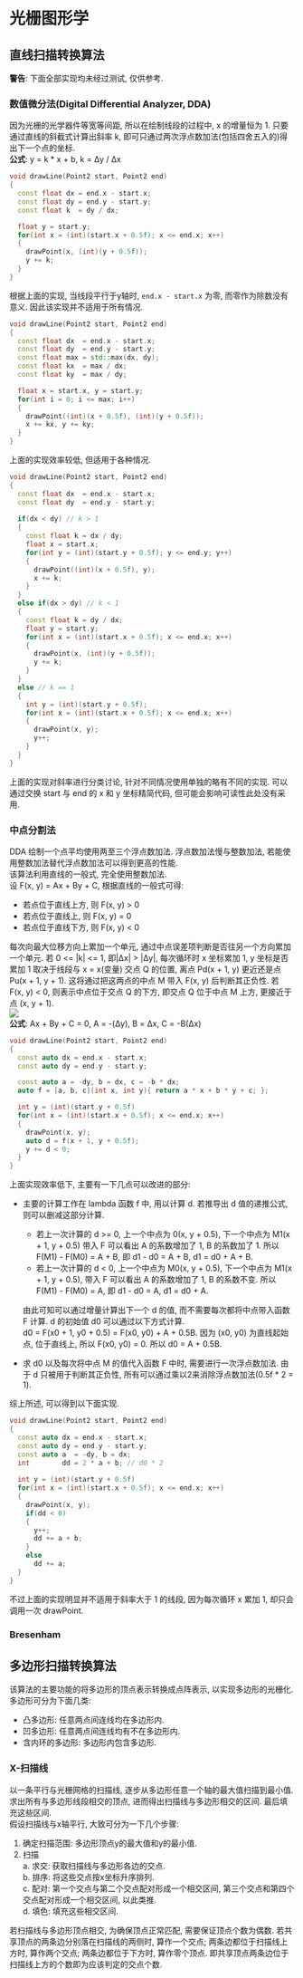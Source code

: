 # 光栅图形学

## 直线扫描转换算法

**警告**: 下面全部实现均未经过测试, 仅供参考.

### 数值微分法(Digital Differential Analyzer, DDA)
因为光栅的光学器件等宽等间距, 所以在绘制线段的过程中, x 的增量恒为 1. 只要通过直线的斜截式计算出斜率 k, 即可只通过两次浮点数加法(包括四舍五入的)得出下一个点的坐标.  
**公式**: y = k * x + b, k = Δy / Δx  
```cpp
void drawLine(Point2 start, Point2 end)
{
  const float dx = end.x - start.x;
  const float dy = end.y - start.y;
  const float k  = dy / dx;

  float y = start.y;
  for(int x = (int)(start.x + 0.5f); x <= end.x; x++)
  {
    drawPoint(x, (int)(y + 0.5f));
    y += k;
  }
}
```
根据上面的实现, 当线段平行于y轴时, `end.x - start.x` 为零, 而零作为除数没有意义. 因此该实现并不适用于所有情况.  
```cpp
void drawLine(Point2 start, Point2 end)
{
  const float dx  = end.x - start.x;
  const float dy  = end.y - start.y;
  const float max = std::max(dx, dy);
  const float kx  = max / dx;
  const float ky  = max / dy;

  float x = start.x, y = start.y;
  for(int i = 0; i <= max; i++)
  {
    drawPoint((int)(x + 0.5f), (int)(y + 0.5f));
    x += kx, y += ky;
  }
}
```
上面的实现效率较低, 但适用于各种情况. 
```cpp
void drawLine(Point2 start, Point2 end)
{
  const float dx  = end.x - start.x;
  const float dy  = end.y - start.y;
  
  if(dx < dy) // k > 1
  {
    const float k = dx / dy;
    float x = start.x;
    for(int y = (int)(start.y + 0.5f); y <= end.y; y++)
    {
      drawPoint((int)(x + 0.5f), y);
      x += k;
    }
  }
  else if(dx > dy) // k < 1
  {
    const float k = dy / dx;
    float y = start.y;
    for(int x = (int)(start.x + 0.5f); x <= end.x; x++)
    {
      drawPoint(x, (int)(y + 0.5f));
      y += k;
    }
  }
  else // k == 1
  {
    int y = (int)(start.y + 0.5f);
    for(int x = (int)(start.x + 0.5f); x <= end.x; x++)
    {
      drawPoint(x, y);
      y++;
    }
  }
}
```
上面的实现对斜率进行分类讨论, 针对不同情况使用单独的略有不同的实现. 可以通过交换 start 与 end 的 x 和 y 坐标精简代码, 但可能会影响可读性此处没有采用.  

### 中点分割法
DDA 绘制一个点平均使用两至三个浮点数加法. 浮点数加法慢与整数加法, 若能使用整数加法替代浮点数加法可以得到更高的性能.  
该算法利用直线的一般式, 完全使用整数加法.  
设 F(x, y) = Ax + By + C, 根据直线的一般式可得:
- 若点位于直线上方, 则 F(x, y) > 0
- 若点位于直线上, 则 F(x, y) = 0
- 若点位于直线下方, 则 F(x, y) < 0

每次向最大位移方向上累加一个单元, 通过中点误差项判断是否往另一个方向累加一个单元. 若 0 <= |k| <= 1, 即|Δx| > |Δy|, 每次循环时 x 坐标累加 1, y 坐标是否累加 1 取决于线段与 x = x(变量) 交点 Q 的位置, 离点 Pd(x + 1, y) 更近还是点 Pu(x + 1, y + 1). 这将通过把这两点的中点 M 带入 F(x, y) 后判断其正负性. 若 F(x, y) < 0, 则表示中点位于交点 Q 的下方, 即交点 Q 位于中点 M 上方, 更接近于点 (x, y + 1).  
![](assets/中点分割法.png)  
**公式**: Ax + By + C = 0, A = -(Δy), B = Δx, C = -B(Δx)  
```cpp
void drawLine(Point2 start, Point2 end)
{
  const auto dx = end.x - start.x;
  const auto dy = end.y - start.y;

  const auto a = -dy, b = dx, c = -b * dx;
  auto f = [a, b, c](int x, int y){ return a * x + b * y + c; };

  int y = (int)(start.y + 0.5f)
  for(int x = (int)(start.x + 0.5f); x <= end.x; x++)
  {
    drawPoint(x, y);
    auto d = f(x + 1, y + 0.5f);
    y += d < 0;
  }
}
```
上面实现效率低下, 主要有一下几点可以改进的部分:
- 主要的计算工作在 lambda 函数 f 中, 用以计算 d. 若推导出 d 值的递推公式, 则可以删减这部分计算.  
  - 若上一次计算的 d >= 0, 上一个中点为 0(x, y + 0.5), 下一个中点为 M1(x + 1, y + 0.5) 带入 F 可以看出 A 的系数增加了 1, B 的系数加了 1. 所以 F(M1) - F(M0) = A + B, 即 d1 - d0 = A + B, d1 = d0 + A + B.
  - 若上一次计算的 d < 0, 上一个中点为 M0(x, y + 0.5), 下一个中点为 M1(x + 1, y + 0.5), 带入 F 可以看出 A 的系数增加了 1, B 的系数不变. 所以 F(M1) - F(M0) = A, 即 d1 - d0 = A, d1 = d0 + A.

  由此可知可以通过增量计算出下一个 d 的值, 而不需要每次都将中点带入函数 F 计算. d 的初始值 d0 可以通过以下方式计算.  
  d0 = F(x0 + 1, y0 + 0.5) = F(x0, y0) + A + 0.5B.
  因为 (x0, y0) 为直线起始点, 位于直线上, 所以 F(x0, y0) = 0. 所以 d0 = A + 0.5B.
- 求 d0 以及每次将中点 M 的值代入函数 F 中时, 需要进行一次浮点数加法. 由于 d 只被用于判断其正负性, 所有可以通过乘以2来消除浮点数加法(0.5f * 2 = 1).

综上所述, 可以得到以下面实现.
```cpp
void drawLine(Point2 start, Point2 end)
{
  const auto dx = end.x - start.x;
  const auto dy = end.y - start.y;
  const auto a  = -dy, b = dx;
  int        dd = 2 * a + b; // d0 * 2
  
  int y = (int)(start.y + 0.5f)
  for(int x = (int)(start.x + 0.5f); x <= end.x; x++)
  {
    drawPoint(x, y);
    if(dd < 0)
    {
      y++;
      dd += a + b;
    }
    else
      dd += a;
  }
}
```
不过上面的实现明显并不适用于斜率大于 1 的线段, 因为每次循环 x 累加 1, 却只会调用一次 drawPoint.  

### Bresenham

## 多边形扫描转换算法
该算法的主要功能的将多边形的顶点表示转换成点阵表示, 以实现多边形的光栅化.  
多边形可分为下面几类:
- 凸多边形: 任意两点间连线均在多边形内.
- 凹多边形: 任意两点间连线均有不在多边形内.
- 含内环的多边形: 多边形内包含多边形.

### X-扫描线
以一条平行与光栅网格的扫描线, 逐步从多边形任意一个轴的最大值扫描到最小值. 求出所有与多边形线段相交的顶点, 进而得出扫描线与多边形相交的区间. 最后填充这些区间.  
假设扫描线与x轴平行, 大致可分为一下几个步骤:
1. 确定扫描范围: 多边形顶点y的最大值和y的最小值.
2. 扫描  
  a. 求交: 获取扫描线与多边形各边的交点.  
  b. 排序: 将这些交点按x坐标升序排列.  
  c. 配对: 第一个交点与第二个交点配对形成一个相交区间, 第三个交点和第四个交点配对形成一个相交区间, 以此类推.  
  d. 填色: 填充这些相交区间.  

若扫描线与多边形顶点相交, 为确保顶点正常匹配, 需要保证顶点个数为偶数. 若共享顶点的两条边分别落在扫描线的两侧时, 算作一个交点; 两条边都位于扫描线上方时, 算作两个交点; 两条边都位于下方时, 算作零个顶点. 即共享顶点两条边位于扫描线上方的个数即为应该判定的交点个数.  
